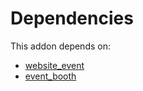 # Dependencies

This addon depends on:

- [website_event](../../odoo-bringout-oca-ocb-website_event)
- [event_booth](../../odoo-bringout-oca-ocb-event_booth)
